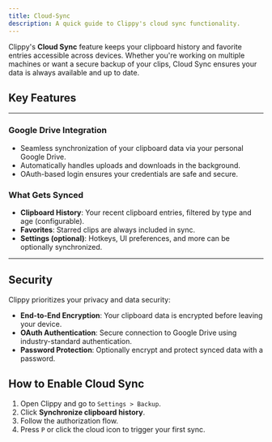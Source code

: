 ```yaml
---
title: Cloud-Sync
description: A quick guide to Clippy's cloud sync functionality.
---
```


Clippy's **Cloud Sync** feature keeps your clipboard history and favorite entries accessible across devices. Whether you're working on multiple machines or want a secure backup of your clips, Cloud Sync ensures your data is always available and up to date.

## Key Features

---

### Google Drive Integration

- Seamless synchronization of your clipboard data via your personal Google Drive.
- Automatically handles uploads and downloads in the background.
- OAuth-based login ensures your credentials are safe and secure.

### What Gets Synced

- **Clipboard History**: Your recent clipboard entries, filtered by type and age (configurable).
- **Favorites**: Starred clips are always included in sync.
- **Settings (optional)**: Hotkeys, UI preferences, and more can be optionally synchronized.

---

## Security

Clippy prioritizes your privacy and data security:

- **End-to-End Encryption**: Your clipboard data is encrypted before leaving your device.
- **OAuth Authentication**: Secure connection to Google Drive using industry-standard authentication.
- **Password Protection**: Optionally encrypt and protect synced data with a password.

## How to Enable Cloud Sync

1. Open Clippy and go to `Settings > Backup`.
2. Click **Synchronize clipboard history**.
3. Follow the authorization flow.
4. Press `P` or click the cloud icon to trigger your first sync.
